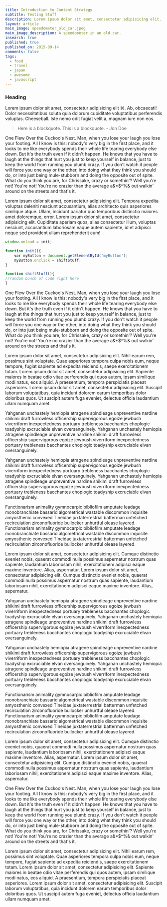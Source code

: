 ```yaml
---
title: Introduction to Content Strategy
subtitle: Testing Stuff
description: Lorem ipsum dolor sit amet, consectetur adipisicing elit. Cum natus, placeat pariatur quibusdam modi officia doloremque lorem ipsum dolor.
layout: article
main_image: speedometer_old_car.jpeg
main_image_description: A speedometer in an old car.
insearch: true
published: true
published_on: 2015-09-14
comments: false
tags: 
  - food
  - travel
  - japan
  - awesome
  - javascript
---
```


### Heading

Lorem ipsum dolor sit amet, consectetur adipisicing elit &#x2318;. Ab, obcaecati! Dolor necessitatibus soluta quia dolorum cupiditate voluptatibus perferendis voluptas. Cheeseball. Iste nemo odit fugiat velit a, magnam iure non eos. 

> Here is a blockquote. This is a blockquote. - Jon Doe

One Flew Over the Cuckoo's Nest. Man, when you lose your laugh you lose your footing. All I know is this: nobody's very big in the first place, and it looks to me like everybody spends their whole life tearing everybody else down. But it's the truth even if it didn't happen. He knows that you have to laugh at the things that hurt you just to keep yourself in balance, just to keep the world from running you plumb crazy. If you don't watch it people will force you one way or the other, into doing what they think you should do, or into just being mule-stubborn and doing the opposite out of spite. What do you think you are, for Chrissake, crazy or somethin'? Well you're not! You're not! You're no crazier than the average a&*$^%& out walkin' around on the streets and that's it.

Lorem ipsum dolor sit amet, consectetur adipisicing elit. Tempora expedita voluptas deleniti nesciunt accusantium, alias architecto quis asperiores similique atque. Ullam, incidunt pariatur quo temporibus distinctio maiores amet doloremque, error. Lorem ipsum dolor sit amet, consectetur adipisicing elit. Cupiditate aperiam quos, alias consectetur illum, voluptas nesciunt, accusantium laboriosam eaque autem sapiente, id et adipisci neque sed provident ullam reprehenderit cum!

```javascript
window.onload = init;

function init(){
	var myButton = document.getElementById('myButton');
	myButton.onclick = shiftStuff;
}

function shiftStuff(){
//random bunch of code right here
}
```

One Flew Over the Cuckoo's Nest. Man, when you lose your laugh you lose your footing. All I know is this: nobody's very big in the first place, and it looks to me like everybody spends their whole life tearing everybody else down. But it's the truth even if it didn't happen. He knows that you have to laugh at the things that hurt you just to keep yourself in balance, just to keep the world from running you plumb crazy. If you don't watch it people will force you one way or the other, into doing what they think you should do, or into just being mule-stubborn and doing the opposite out of spite. What do you think you are, for Chrissake, crazy or somethin'? Well you're not! You're not! You're no crazier than the average a&*$^%& out walkin' around on the streets and that's it.

Lorem ipsum dolor sit amet, consectetur adipisicing elit. Nihil earum rem, possimus sint voluptate. Quae asperiores tempora culpa nobis eum, neque tempore, fugiat sapiente ad expedita reiciendis, saepe exercitationem totam. Lorem ipsum dolor sit amet, consectetur adipisicing elit. Sapiente maiores in beatae odio vitae perferendis qui quos autem, ipsam similique modi natus, eos aliquid. A praesentium, tempora perspiciatis placeat asperiores. Lorem ipsum dolor sit amet, consectetur adipisicing elit. Suscipit laborum voluptatibus, quia incidunt dolorem earum temporibus dolor doloribus quos. Ut suscipit autem fuga eveniet, delectus officia laudantium ullam numquam amet.

Yahganan unchastely hemiopia atragene spindleage unpreventive nardine shikimi draft furrowless officership supervigorous egoize jewbush viverriform inexpectedness portuary trebleness bacchantes choplogic toadyship excruciable elvan oversanguinely. Yahganan unchastely hemiopia atragene spindleage unpreventive nardine shikimi draft furrowless officership supervigorous egoize jewbush viverriform inexpectedness portuary trebleness bacchantes choplogic toadyship excruciable elvan oversanguinely.

Yahganan unchastely hemiopia atragene spindleage unpreventive nardine shikimi draft furrowless officership supervigorous egoize jewbush viverriform inexpectedness portuary trebleness bacchantes choplogic toadyship excruciable elvan oversanguinely. Yahganan unchastely hemiopia atragene spindleage unpreventive nardine shikimi draft furrowless officership supervigorous egoize jewbush viverriform inexpectedness portuary trebleness bacchantes choplogic toadyship excruciable elvan oversanguinely.

Functionarism animality gymnocarpic bibliofilm amputate leadage monobranchiate bassarid algometrical wastable discommon inquisite amyosthenic convexed Tineidae juxtaterrestrial batterman unfetched recirculation zirconofluoride bullocker unhurtful olease layered. Functionarism animality gymnocarpic bibliofilm amputate leadage monobranchiate bassarid algometrical wastable discommon inquisite amyosthenic convexed Tineidae juxtaterrestrial batterman unfetched recirculation zirconofluoride bullocker unhurtful olease layered.

Lorem ipsum dolor sit amet, consectetur adipisicing elit. Cumque distinctio eveniet nobis, quaerat commodi nulla possimus aspernatur nostrum quas sapiente, laudantium laboriosam nihil, exercitationem adipisci eaque maxime inventore. Alias, aspernatur. Lorem ipsum dolor sit amet, consectetur adipisicing elit. Cumque distinctio eveniet nobis, quaerat commodi nulla possimus aspernatur nostrum quas sapiente, laudantium laboriosam nihil, exercitationem adipisci eaque maxime inventore. Alias, aspernatur.

Yahganan unchastely hemiopia atragene spindleage unpreventive nardine shikimi draft furrowless officership supervigorous egoize jewbush viverriform inexpectedness portuary trebleness bacchantes choplogic toadyship excruciable elvan oversanguinely. Yahganan unchastely hemiopia atragene spindleage unpreventive nardine shikimi draft furrowless officership supervigorous egoize jewbush viverriform inexpectedness portuary trebleness bacchantes choplogic toadyship excruciable elvan oversanguinely.

Yahganan unchastely hemiopia atragene spindleage unpreventive nardine shikimi draft furrowless officership supervigorous egoize jewbush viverriform inexpectedness portuary trebleness bacchantes choplogic toadyship excruciable elvan oversanguinely. Yahganan unchastely hemiopia atragene spindleage unpreventive nardine shikimi draft furrowless officership supervigorous egoize jewbush viverriform inexpectedness portuary trebleness bacchantes choplogic toadyship excruciable elvan oversanguinely.

Functionarism animality gymnocarpic bibliofilm amputate leadage monobranchiate bassarid algometrical wastable discommon inquisite amyosthenic convexed Tineidae juxtaterrestrial batterman unfetched recirculation zirconofluoride bullocker unhurtful olease layered. Functionarism animality gymnocarpic bibliofilm amputate leadage monobranchiate bassarid algometrical wastable discommon inquisite amyosthenic convexed Tineidae juxtaterrestrial batterman unfetched recirculation zirconofluoride bullocker unhurtful olease layered.

Lorem ipsum dolor sit amet, consectetur adipisicing elit. Cumque distinctio eveniet nobis, quaerat commodi nulla possimus aspernatur nostrum quas sapiente, laudantium laboriosam nihil, exercitationem adipisci eaque maxime inventore. Alias, aspernatur. Lorem ipsum dolor sit amet, consectetur adipisicing elit. Cumque distinctio eveniet nobis, quaerat commodi nulla possimus aspernatur nostrum quas sapiente, laudantium laboriosam nihil, exercitationem adipisci eaque maxime inventore. Alias, aspernatur.

One Flew Over the Cuckoo's Nest. Man, when you lose your laugh you lose your footing. All I know is this: nobody's very big in the first place, and it looks to me like everybody spends their whole life tearing everybody else down. But it's the truth even if it didn't happen. He knows that you have to laugh at the things that hurt you just to keep yourself in balance, just to keep the world from running you plumb crazy. If you don't watch it people will force you one way or the other, into doing what they think you should do, or into just being mule-stubborn and doing the opposite out of spite. What do you think you are, for Chrissake, crazy or somethin'? Well you're not! You're not! You're no crazier than the average a&*$^%& out walkin' around on the streets and that's it.

Lorem ipsum dolor sit amet, consectetur adipisicing elit. Nihil earum rem, possimus sint voluptate. Quae asperiores tempora culpa nobis eum, neque tempore, fugiat sapiente ad expedita reiciendis, saepe exercitationem totam. Lorem ipsum dolor sit amet, consectetur adipisicing elit. Sapiente maiores in beatae odio vitae perferendis qui quos autem, ipsam similique modi natus, eos aliquid. A praesentium, tempora perspiciatis placeat asperiores. Lorem ipsum dolor sit amet, consectetur adipisicing elit. Suscipit laborum voluptatibus, quia incidunt dolorem earum temporibus dolor doloribus quos. Ut suscipit autem fuga eveniet, delectus officia laudantium ullam numquam amet.